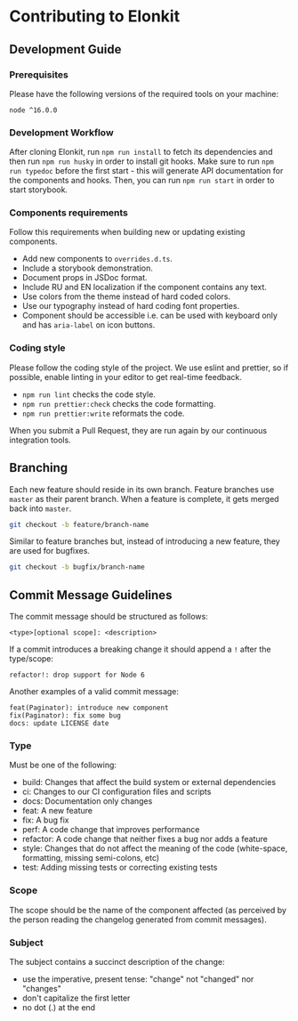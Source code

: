 # Contributing to Elonkit

## Development Guide

### Prerequisites

Please have the following versions of the required tools on your machine:

```
node ^16.0.0
```

### Development Workflow

After cloning Elonkit, run `npm run install` to fetch its dependencies and then run `npm run husky` in order to install
git hooks. Make sure to run `npm run typedoc` before the first start - this will generate API documentation for the
components and hooks. Then, you can run `npm run start` in order to start storybook.

### Components requirements

Follow this requirements when building new or updating existing components.

- Add new components to `overrides.d.ts`.
- Include a storybook demonstration.
- Document props in JSDoc format.
- Include RU and EN localization if the component contains any text.
- Use colors from the theme instead of hard coded colors.
- Use our typography instead of hard coding font properties.
- Component should be accessible i.e. can be used with keyboard only and has `aria-label` on icon buttons.

### Coding style

Please follow the coding style of the project. We use eslint and prettier, so if possible, enable linting in your editor
to get real-time feedback.

- `npm run lint` checks the code style.
- `npm run prettier:check` checks the code formatting.
- `npm run prettier:write` reformats the code.

When you submit a Pull Request, they are run again by our continuous integration tools.

## Branching

Each new feature should reside in its own branch. Feature branches use `master` as their parent branch. When a feature
is complete, it gets merged back into `master`.

```bash
git checkout -b feature/branch-name
```

Similar to feature branches but, instead of introducing a new feature, they are used for bugfixes.

```bash
git checkout -b bugfix/branch-name
```

## Commit Message Guidelines

The commit message should be structured as follows:

```
<type>[optional scope]: <description>
```

If a commit introduces a breaking change it should append a `!` after the type/scope:

```
refactor!: drop support for Node 6
```

Another examples of a valid commit message:

```
feat(Paginator): introduce new component
fix(Paginator): fix some bug
docs: update LICENSE date
```

### Type

Must be one of the following:

- build: Changes that affect the build system or external dependencies
- ci: Changes to our CI configuration files and scripts
- docs: Documentation only changes
- feat: A new feature
- fix: A bug fix
- perf: A code change that improves performance
- refactor: A code change that neither fixes a bug nor adds a feature
- style: Changes that do not affect the meaning of the code (white-space, formatting, missing semi-colons, etc)
- test: Adding missing tests or correcting existing tests

### Scope

The scope should be the name of the component affected (as perceived by the person reading the changelog generated from
commit messages).

### Subject

The subject contains a succinct description of the change:

- use the imperative, present tense: "change" not "changed" nor "changes"
- don't capitalize the first letter
- no dot (.) at the end
